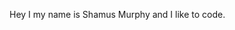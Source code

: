 Hey I my name is Shamus Murphy and I like to code.
<!---
shamusmurphy/shamusmurphy is a ✨ special ✨ repository because its `README.md` (this file) appears on your GitHub profile.
You can click the Preview link to take a look at your changes.
--->
